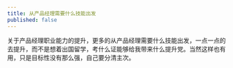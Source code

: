 ```yaml
---
title: 从产品经理需要什么技能出发
published: false
---
```

关于产品经理职业能力的提升，更多的从产品经理需要什么技能出发，一点一点的去提升，而不是想着出国留学，考什么证能够给我带来什么提升党。当然这样也有用，只是目标性没有那么强，自己要分清主次。
